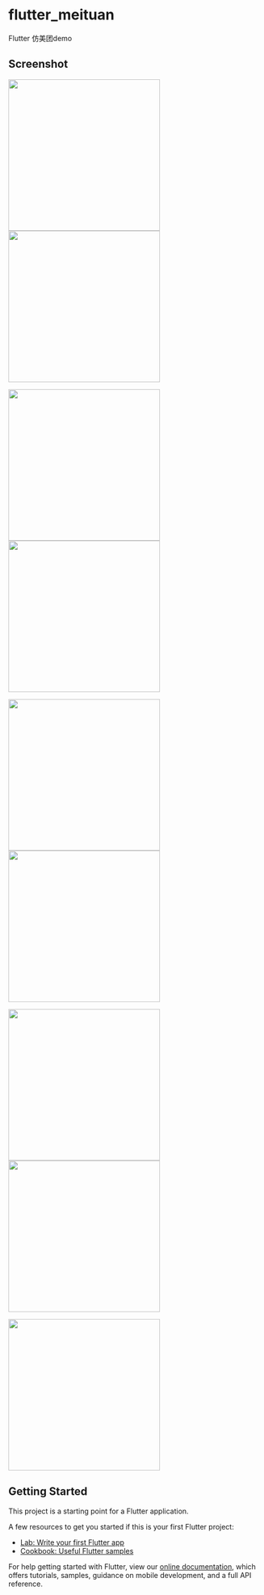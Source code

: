 # flutter_meituan

Flutter 仿美团demo

## Screenshot


<img src="https://github.com/spadekmit/Flutter_MeiTuan/raw/master/screenshot/1.jpg" width="300"/>   <img src="https://github.com/spadekmit/Flutter_MeiTuan/raw/master/screenshot/2.jpg" width="300"/>

<img src="https://github.com/spadekmit/Flutter_MeiTuan/raw/master/screenshot/3.jpg" width="300"/>   <img src="https://github.com/spadekmit/Flutter_MeiTuan/raw/master/screenshot/4.jpg" width="300"/>

<img src="https://github.com/spadekmit/Flutter_MeiTuan/raw/master/screenshot/5.jpg" width="300"/><img src="https://github.com/spadekmit/Flutter_MeiTuan/raw/master/screenshot/6.jpg" width="300"/>

<img src="https://github.com/spadekmit/Flutter_MeiTuan/raw/master/screenshot/7.jpg" width="300"/><img src="https://github.com/spadekmit/Flutter_MeiTuan/raw/master/screenshot/8.jpg" width="300"/>

<img src="https://github.com/spadekmit/Flutter_MeiTuan/raw/master/screenshot/9.jpg" width="300"/>

## Getting Started

This project is a starting point for a Flutter application.

A few resources to get you started if this is your first Flutter project:

- [Lab: Write your first Flutter app](https://flutter.dev/docs/get-started/codelab)
- [Cookbook: Useful Flutter samples](https://flutter.dev/docs/cookbook)

For help getting started with Flutter, view our 
[online documentation](https://flutter.dev/docs), which offers tutorials, 
samples, guidance on mobile development, and a full API reference.

